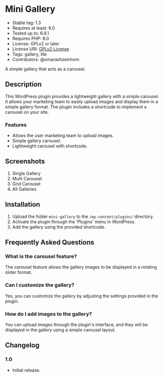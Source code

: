 # Mini Gallery

- Stable tag: 1.3
- Requires at least: 6.0
- Tested up to: 6.8.1
- Requires PHP: 8.0
- License: GPLv2 or later
- License URI: [GPLv2 License](https://www.gnu.org/licenses/gpl-2.0.html)
- Tags: gallery, lite
- Contributors: @omarashzeinhom

A simple gallery that acts as a carousel.

## Description

This WordPress plugin provides a lightweight gallery with a simple carousel. It allows your marketing team to easily upload images and display them in a simple gallery format. The plugin includes a shortcode to implement a carousel on your site.

### Features

- Allows the user marketing team to upload images.
- Simple gallery carousel.
- Lightweight carousel with shortcode.

## Screenshots

1. Single Gallery
2. Multi Carousel
3. Grid Carousel
4. All Galleries

## Installation

1. Upload the folder `mini-gallery` to the `/wp-content/plugins/` directory.
2. Activate the plugin through the 'Plugins' menu in WordPress.
3. Add the gallery using the provided shortcode.

## Frequently Asked Questions

### What is the carousel feature?

The carousel feature allows the gallery images to be displayed in a rotating slider format.

### Can I customize the gallery?

Yes, you can customize the gallery by adjusting the settings provided in the plugin.

### How do I add images to the gallery?

You can upload images through the plugin's interface, and they will be displayed in the gallery using a simple carousel layout.

## Changelog

### 1.0

- Initial release.
